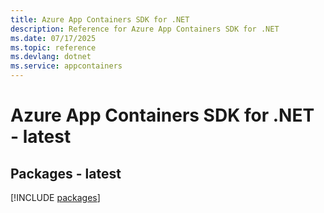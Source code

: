 ```yaml
---
title: Azure App Containers SDK for .NET
description: Reference for Azure App Containers SDK for .NET
ms.date: 07/17/2025
ms.topic: reference
ms.devlang: dotnet
ms.service: appcontainers
---
```

# Azure App Containers SDK for .NET - latest
## Packages - latest
[!INCLUDE [packages](app-containers-index.md)]